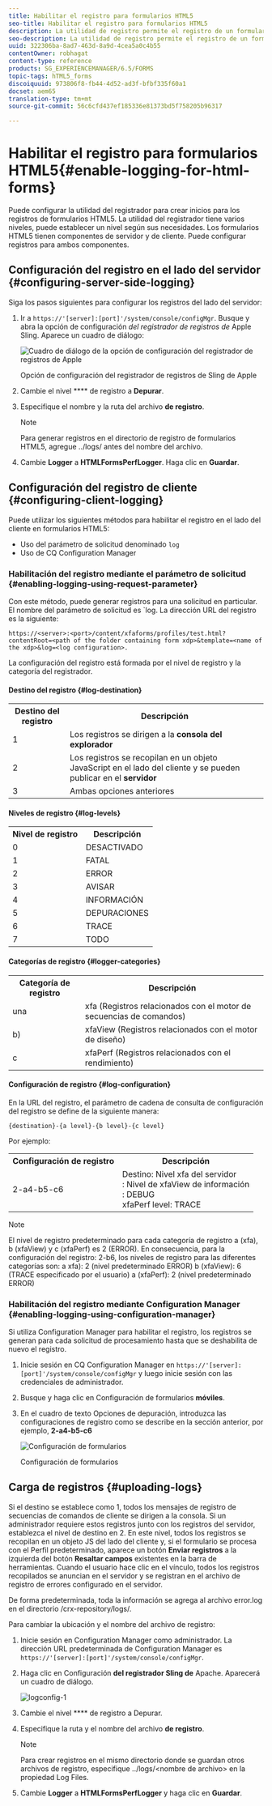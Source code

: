 ```yaml
---
title: Habilitar el registro para formularios HTML5
seo-title: Habilitar el registro para formularios HTML5
description: La utilidad de registro permite el registro de un formulario y ayuda a depurar problemas relacionados con el formulario.
seo-description: La utilidad de registro permite el registro de un formulario y ayuda a depurar problemas relacionados con el formulario.
uuid: 322306ba-8ad7-463d-8a9d-4cea5a0c4b55
contentOwner: robhagat
content-type: reference
products: SG_EXPERIENCEMANAGER/6.5/FORMS
topic-tags: hTML5_forms
discoiquuid: 973806f8-fb44-4d52-ad3f-bfbf335f60a1
docset: aem65
translation-type: tm+mt
source-git-commit: 56c6cfd437ef185336e81373bd5f758205b96317

---
```



# Habilitar el registro para formularios HTML5{#enable-logging-for-html-forms}

Puede configurar la utilidad del registrador para crear inicios para los registros de formularios HTML5. La utilidad del registrador tiene varios niveles, puede establecer un nivel según sus necesidades. Los formularios HTML5 tienen componentes de servidor y de cliente. Puede configurar registros para ambos componentes.

## Configuración del registro en el lado del servidor {#configuring-server-side-logging}

Siga los pasos siguientes para configurar los registros del lado del servidor:

1. Ir a `https://'[server]:[port]'/system/console/configMgr`. Busque y abra la opción de configuración *del registrador de registros de* Apple Sling. Aparece un cuadro de diálogo:

   ![ Cuadro de diálogo de la opción de configuración del registrador de registros de Apple](assets/logconfig.png)

   Opción de configuración del registrador de registros de Sling de Apple

1. Cambie el nivel **** de registro a **Depurar**.

1. Especifique el nombre y la ruta del archivo **de registro**.

   >[!NOTE]
   >
   >Para generar registros en el directorio de registro de formularios HTML5, agregue ../logs/ antes del nombre del archivo.

1. Cambie **Logger** a **HTMLFormsPerfLogger**. Haga clic en **Guardar**.

## Configuración del registro de cliente {#configuring-client-logging}

Puede utilizar los siguientes métodos para habilitar el registro en el lado del cliente en formularios HTML5:

* Uso del parámetro de solicitud denominado `log`
* Uso de CQ Configuration Manager

### Habilitación del registro mediante el parámetro de solicitud {#enabling-logging-using-request-parameter}

Con este método, puede generar registros para una solicitud en particular. El nombre del parámetro de solicitud es `log. La dirección URL del registro es la siguiente:

`https://<server>:<port>/content/xfaforms/profiles/test.html?contentRoot=<path of the folder containing form xdp>&template=<name of the xdp>&log=<log configuration>.`

La configuración del registro está formada por el nivel de registro y la categoría del registrador.

#### Destino del registro {#log-destination}

<table>
 <tbody>
  <tr>
   <th><strong>Destino del registro</strong></th>
   <th><strong>Descripción</strong></th>
  </tr>
  <tr>
   <td>1</td>
   <td>Los registros se dirigen a la <strong>consola del explorador</strong></td>
  </tr>
  <tr>
   <td>2</td>
   <td>Los registros se recopilan en un objeto JavaScript en el lado del cliente y se pueden publicar en el <strong>servidor</strong> </td>
  </tr>
  <tr>
   <td>3</td>
   <td>Ambas opciones anteriores<br /> </td>
  </tr>
 </tbody>
</table>

#### Niveles de registro {#log-levels}

<table>
 <tbody>
  <tr>
   <th>Nivel de registro</th>
   <th>Descripción</th>
  </tr>
  <tr>
   <td>0</td>
   <td>DESACTIVADO<br type="_moz" /> </td>
  </tr>
  <tr>
   <td>1</td>
   <td>FATAL<br type="_moz" /> </td>
  </tr>
  <tr>
   <td>2</td>
   <td>ERROR<br type="_moz" /> </td>
  </tr>
  <tr>
   <td>3</td>
   <td>AVISAR<br type="_moz" /> </td>
  </tr>
  <tr>
   <td>4</td>
   <td>INFORMACIÓN<br type="_moz" /> </td>
  </tr>
  <tr>
   <td>5</td>
   <td>DEPURACIONES<br type="_moz" /> </td>
  </tr>
  <tr>
   <td>6</td>
   <td>TRACE<br type="_moz" /> </td>
  </tr>
  <tr>
   <td>7</td>
   <td>TODO<br type="_moz" /> </td>
  </tr>
 </tbody>
</table>

#### Categorías de registro {#logger-categories}

<table>
 <tbody>
  <tr>
   <th>Categoría de registro</th>
   <th>Descripción</th>
  </tr>
  <tr>
   <td>una</td>
   <td>xfa (Registros relacionados con el motor de secuencias de comandos)</td>
  </tr>
  <tr>
   <td>b)</td>
   <td>xfaView (Registros relacionados con el motor de diseño)<br type="_moz" /> </td>
  </tr>
  <tr>
   <td>c</td>
   <td>xfaPerf (Registros relacionados con el rendimiento)<br type="_moz" /> </td>
  </tr>
 </tbody>
</table>

#### Configuración de registro {#log-configuration}

En la URL del registro, el parámetro de cadena de consulta de configuración del registro se define de la siguiente manera:

`{destination}-{a level}-{b level}-{c level}`

Por ejemplo:

<table>
 <tbody>
  <tr>
   <th>Configuración de registro</th>
   <th>Descripción</th>
  </tr>
  <tr>
   <td>2-a4-b5-c6<br type="_moz" /> </td>
   <td>Destino: Nivel xfa del servidor<br /> : Nivel de xfaView de información<br /> : DEBUG<br /> xfaPerf level: TRACE</td>
  </tr>
 </tbody>
</table>

>[!NOTE]
>
>El nivel de registro predeterminado para cada categoría de registro a (xfa), b (xfaView) y c (xfaPerf) es 2 (ERROR). En consecuencia, para la configuración del registro: 2-b6, los niveles de registro para las diferentes categorías son:
>a xfa): 2 (nivel predeterminado ERROR)
>b (xfaView): 6 (TRACE especificado por el usuario)
>a (xfaPerf): 2 (nivel predeterminado ERROR)

### Habilitación del registro mediante Configuration Manager {#enabling-logging-using-configuration-manager}

Si utiliza Configuration Manager para habilitar el registro, los registros se generan para cada solicitud de procesamiento hasta que se deshabilita de nuevo el registro.

1. Inicie sesión en CQ Configuration Manager en `https://'[server]:[port]'/system/console/configMgr` y luego inicie sesión con las credenciales de administrador.
1. Busque y haga clic en Configuración de formularios **móviles**.
1. En el cuadro de texto Opciones de depuración, introduzca las configuraciones de registro como se describe en la sección anterior, por ejemplo, **2-a4-b5-c6**

   ![Configuración de formularios](assets/forms_configuration.png)

   Configuración de formularios

## Carga de registros {#uploading-logs}

Si el destino se establece como 1, todos los mensajes de registro de secuencias de comandos de cliente se dirigen a la consola. Si un administrador requiere estos registros junto con los registros del servidor, establezca el nivel de destino en 2. En este nivel, todos los registros se recopilan en un objeto JS del lado del cliente y, si el formulario se procesa con el Perfil predeterminado, aparece un botón **Enviar registros** a la izquierda del botón **Resaltar campos** existentes en la barra de herramientas. Cuando el usuario hace clic en el vínculo, todos los registros recopilados se anuncian en el servidor y se registran en el archivo de registro de errores configurado en el servidor.

De forma predeterminada, toda la información se agrega al archivo error.log en el directorio /crx-repository/logs/.

Para cambiar la ubicación y el nombre del archivo de registro:

1. Inicie sesión en Configuration Manager como administrador. La dirección URL predeterminada de Configuration Manager es `https://'[server]:[port]'/system/console/configMgr`.
1. Haga clic en Configuración **del registrador Sling de** Apache. Aparecerá un cuadro de diálogo.

   ![logconfig-1](assets/logconfig-1.png)

1. Cambie el nivel **** de registro a Depurar.

1. Especifique la ruta y el nombre del archivo **de registro**.

   >[!NOTE]
   >
   >Para crear registros en el mismo directorio donde se guardan otros archivos de registro, especifique ../logs/&lt;nombre de archivo> en la propiedad Log Files.

1. Cambie **Logger** a **HTMLFormsPerfLogger** y haga clic en **Guardar**.
